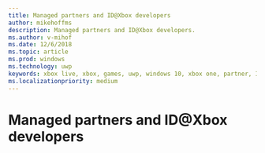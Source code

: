 ```yaml
---
title: Managed partners and ID@Xbox developers
author: mikehoffms
description: Managed partners and ID@Xbox developers.
ms.author: v-mihof
ms.date: 12/6/2018
ms.topic: article
ms.prod: windows
ms.technology: uwp
keywords: xbox live, xbox, games, uwp, windows 10, xbox one, partner, ID@Xbox
ms.localizationpriority: medium
---
```

# Managed partners and ID@Xbox developers
